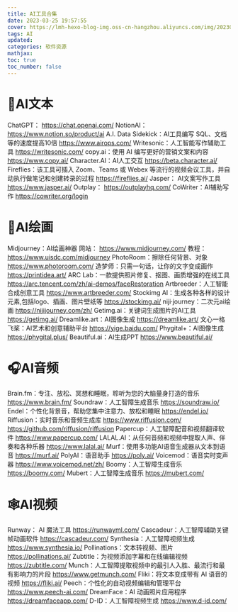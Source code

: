 ```yaml
---
title: AI工具合集
date: 2023-03-25 19:57:55
cover: https://lmh-hexo-blog-img.oss-cn-hangzhou.aliyuncs.com/img/202303251923677.jpeg
tags: AI
updated:
categories: 软件资源
mathjax:
toc: true
toc_number: false
---
```


# 📙AI文本

ChatGPT： https://chat.openai.com/
NotionAI： https://www.notion.so/product/ai
A.I. Data Sidekick：AI工具编写 SQL、文档等的速度提高10倍
https://www.airops.com/
Writesonic：人工智能写作辅助工具
https://writesonic.com/
copy.ai：使用 AI 编写更好的营销文案和内容
https://www.copy.ai/
Character.AI：AI人工交互
https://beta.character.ai/
Fireflies：该工具可插入 Zoom、Teams 或 Webex 等流行的视频会议工具，并自动执行做笔记和创建转录的过程
https://fireflies.ai/
Jasper： AI文案写作工具
https://www.jasper.ai/
Outplay： https://outplayhq.com/
CoWriter：AI辅助写作
https://cowriter.org/login



# 🎨AI绘画

Midjourney：AI绘画神器
网站： https://www.midjourney.com/
教程： https://www.uisdc.com/midjourney
PhotoRoom：擦除任何背景、对象
https://www.photoroom.com/
造梦师：只需一句话，让你的文字变成画作
https://printidea.art/
ARC Lab：一款提供照片修复、抠图、画质增强的在线工具
https://arc.tencent.com/zh/ai-demos/faceRestoration
Artbreeder：人工智能合成创意工具
https://www.artbreeder.com/
Stockimg AI：生成各种各样的设计元素,包括logo、插画、图片壁纸等
https://stockimg.ai/
niji·journey：二次元ai绘画
https://nijijourney.com/zh/
Getimg.ai：关键词生成图片的AI工具
https://getimg.ai/
Dreamlike.art：AI图像生成
https://dreamlike.art/
文心一格 飞桨：AI艺术和创意辅助平台
https://yige.baidu.com/
Phygital+：AI图像生成
https://phygital.plus/
Beautiful.ai：AI生成PPT
https://www.beautiful.ai/



# 🎧AI音频

Brain.fm：专注、放松、冥想和睡眠，聆听为您的大脑量身打造的音乐
https://www.brain.fm/
Soundraw：人工智障生成音乐
https://soundraw.io/
Endel：个性化背景音，帮助您集中注意力、放松和睡眠
https://endel.io/
Riffusion：实时音乐和音频生成库
https://www.riffusion.com/
https://github.com/riffusion/riffusion
Papercup：人工智障配音和视频翻译软件
https://www.papercup.com/
LALAL.AI：从任何音频和视频中提取人声、伴奏和各种乐器
https://www.lalal.ai/
Murf：使用多功能AI语音生成器从文本到语音
https://murf.ai/
PolyAI：语音助手
https://poly.ai/
Voicemod：语音实时变声器
https://www.voicemod.net/zh/
Boomy：人工智障生成音乐
https://boomy.com/
Mubert：人工智障生成音乐
https://mubert.com/



# 🕸AI视频

Runway： AI 魔法工具
https://runwayml.com/
Cascadeur：人工智障辅助关键帧动画软件
https://cascadeur.com/
Synthesia：人工智障视频生成
https://www.synthesia.io/
Pollinations：文本转视频、图片
https://pollinations.ai/
Zubtitle：为视频添加字幕和在线编辑视频
https://zubtitle.com/
Munch：人工智障提取视频中的最引人入胜、最流行和最有影响力的片段
https://www.getmunch.com/
Fliki：将文本变成带有 AI 语音的视频
https://fliki.ai/
Peech：个性化的自动视频编辑和管理平台
https://www.peech-ai.com/
DreamFace：AI 动画照片应用程序
https://dreamfaceapp.com/
D-ID：人工智障视频生成
https://www.d-id.com/